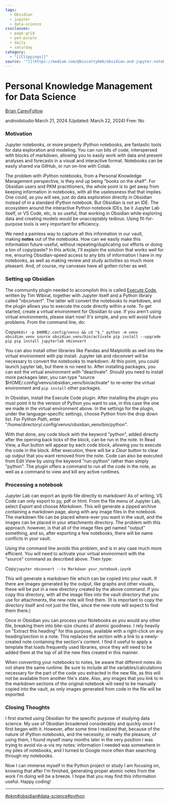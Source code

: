 ```yaml
---
tags:
  - Obsidian
  - jupyter
  - data-science
cssclasses:
  - page-grid
  - pen-purple
  - daily
  - saturday
category:
  - "[[Clippings]]"
source: '"[](https://medium.com/@biscotty666/obsidian-and-jupyter-notebooks-5d90ab3eab4c)"'
---
```

# Personal Knowledge Management for Data Science
[Brian Carey](https://medium.com/@biscotty666)[Follow](https://medium.com/@biscotty666)

androidstudio·March 21, 2024 (Updated: March 22, 2024)·Free: No

### Motivation

Jupyter notebooks, or more properly iPython notebooks, are fantastic tools for data exploration and modeling. You can run bits of code, interspersed with blocks of markdown, allowing you to easily work with data and present analyses and forecasts in a visual and interactive format. Notebooks can be easily shared via GitHub, or run on-line with Colab.

The problem with iPython notebooks, from a Personal Knowledge Management perspective, is they end up being "books on the shelf". For Obsidian users and PKM practitioners, the whole point is to get away from keeping information in notebooks, with all the uselessness that that implies. One could, as you will see, just do data exploration directly in Obsidian instead of in a standard iPython notebook. But Obsidian is not an IDE. The ecosystem around the interactive Python notebook IDEs, be it Jupyter Lab itself, or VS Code, etc, is so useful, that working in Obsidian while exploring data and creating models would be unacceptably tedious. Using fit-for-purpose tools is very important for efficiency.

We need a painless way to capture all this information in our vault, making **notes** out of the notebooks. How can we easily make this information future-useful, without repeating/duplicating our efforts or doing a ton of copy/paste? In this article, I'll explain the solution that works well for me, ensuring Obsidian-speed access to any bits of information I have in my notebooks, as well as making review and study activities so much more pleasant. And, of course, my canvases have all gotten richer as well.

### Setting up Obsidian

The community plugin needed to accomplish this is called [Execute Code](https://github.com/twibiral/obsidian-execute-code), written by Tim Wibiral, together with Jupyter itself and a Python library called "nbconvert". The latter will convert the notebooks to markdown, and the plugin allows you to execute the code directly within a note. To get started, create a virtual environment for Obsidian to use. If you aren't using virtual environments, please start now! It's simple, and you will avoid future problems. From the command line, do:

Copy`mkdir -p $HOME/.config/venvs && cd "$_" python -m venv obsidian_venv source obsidian_venv/bin/activate pip install --upgrade pip pip install jupyterlab nbconvert` 

You can also install other libraries like Pandas and Matplotlib as well into the virtual environment with pip install. Jupyter lab and nbconvert will be necessary to convert the notebooks to markdown. At this point, you could launch jupyter lab, but there is no need to. After installing packages, you can exit the virtual environment with "deactivate". Should you need to install more packages later, you can type "source $HOME/.config/venvs/obsidian_venv/bin/activate" to re-enter the virtual environment and `pip install` other packages.

In Obsidian, install the Execute Code plugin. After installing the plugin you must point it to the version of Python you want to use, in this case the one we made in the virtual environment above. In the settings for the plugin, under the language-specific settings, choose Python from the drop down list. For _Python Path_, enter "/home/directory/.config/venvs/obsidian_venv/bin/python".

With that done, any code block with the keyword "python", added directly after the opening back ticks of the block, can be run in the note. In Read View, a _Run_ button will appear by each code block, allowing you to execute the code in the block. After execution, there will be a _Clear_ button to clear up output that you want removed from the note. Code can also be executed from Edit View by using the keyword "run-python" rather than simply "python". The plugin offers a command to run all the code in the note, as well as a command to view and kill any active runtimes.

### Processing a notebook

Jupyter Lab can export an ipynb file directly to markdown! As of writing, VS Code can only export to py, pdf or html. From the file menu of Jupyter Lab, select _Export_ and choose _Markdown_. This will generate a zipped archive containing a markdown page, along with any image files in the notebook. The markdown file can be placed where-ever you want in the vault, and the images can be placed in your attachments directory. The problem with this approach. however, is that all of the image files get named "output" something, and so, after exporting a few notebooks, there will be name conflicts in your vault.

Using the command line avoids this problem, and is in any case much more efficient. You will need to activate your virtual environment with the "source" command as described above. Then type:

Copy`jupyter nbconvert --to Markdown your_notebook.ipynb`

This will generate a markdown file which can be copied into your vault. If there are images generated by the output, like graphs and other visuals, these will be put in a new directory created by the above command. If you copy this directory, with all the image files into the vault directory that you use for attachments, the new note will find them. (It is important to copy the directory itself and not just the files, since the new note will expect to find them there.)

Once in Obsidian you can process your Notebooks as you would any other file, breaking them into bite-size chunks of atomic goodness. I rely heavily on "Extract this heading" for this purpose, available with a right-click on any heading/section in a note. This replaces the section with a link to a newly-created note containing the section's content. I find it useful to apply a template that loads frequently used libraries, since they will need to be added them at the top of all the new files created in this manner.

When converting your notebooks to notes, be aware that different notes do not share the same runtime. Be sure to include all the variables/calculations necessary for the part of the code you extracted in the new file, as this will not be available from another file's state. Also, any images that you link to in the markdown sections of the original notebook will need to be manually copied into the vault, as only images generated from code in the file will be exported.

### Closing Thoughts

I first started using Obsidian for the specific purpose of studying data science. My use of Obsidian broadened considerably and quickly once I first began with it. However, after some time I realized that, because of the nature of iPython notebooks, and the necessity, or really the pleasure, of using them, I found myself many months later in the very position I was trying to avoid vis-a-vis my notes: information I needed was somewhere in my piles of notebooks, and I turned to Google more often than searching through my notebooks.

Now I can immerse myself in the Python project or study I am focusing on, knowing that after I'm finished, generating proper atomic notes from the work I'm doing will be a breeze. I hope that you may find this information useful. Happy coding!

***

[#pkm](https://medium.com/tag/pkm "Pkm")[#obsidian](https://medium.com/tag/obsidian "Obsidian")[#data-science](https://medium.com/tag/data-science "Data Science")[#python](https://medium.com/tag/python "Python")